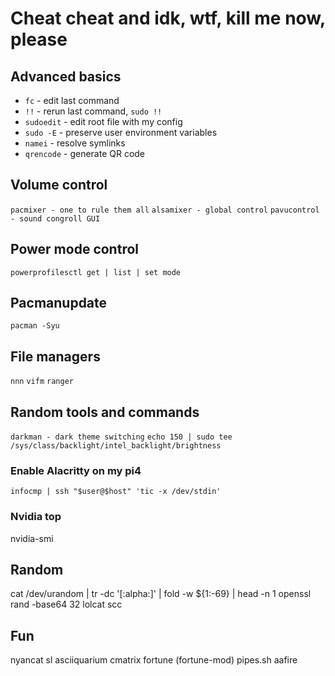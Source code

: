 # Cheat cheat and idk, wtf, kill me now, please

## Advanced basics
- `fc` - edit last command
- `!!` - rerun last command, `sudo !!`
- `sudoedit` - edit root file with my config
- `sudo -E` - preserve user environment variables
- `namei` - resolve symlinks
- `qrencode` - generate QR code

## Volume control
```pacmixer - one to rule them all```
```alsamixer - global control```
```pavucontrol - sound congroll GUI```

## Power mode control
```powerprofilesctl get | list | set mode```

## Pacmanupdate
```pacman -Syu```

## File managers
`nnn`
`vifm`
`ranger`

## Random tools and commands
```darkman - dark theme switching```
```echo 150 | sudo tee /sys/class/backlight/intel_backlight/brightness```
### Enable Alacritty on my pi4
```infocmp | ssh "$user@$host" 'tic -x /dev/stdin'```
### Nvidia top
nvidia-smi

## Random
cat /dev/urandom | tr -dc '[:alpha:]' | fold -w ${1:-69} | head -n 1
openssl rand -base64 32
lolcat
scc

## Fun
nyancat
sl
asciiquarium
cmatrix
fortune (fortune-mod)
pipes.sh
aafire

